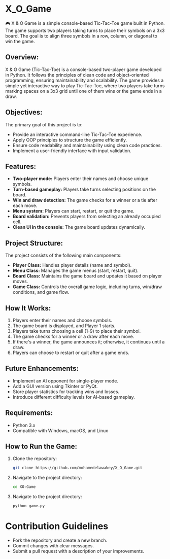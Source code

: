 # X_O_Game
🎮 X & O Game is a simple console-based Tic-Tac-Toe game built in Python. The game supports two players taking turns to place their symbols on a 3x3 board. The goal is to align three symbols in a row, column, or diagonal to win the game.

## Overview:   
X & O Game (Tic-Tac-Toe) is a console-based two-player game developed in Python. It follows the principles of clean code and object-oriented programming, ensuring maintainability and scalability. The game provides a simple yet interactive way to play Tic-Tac-Toe, where two players take turns marking spaces on a 3x3 grid until one of them wins or the game ends in a draw.
   
## Objectives:
The primary goal of this project is to:
- Provide an interactive command-line Tic-Tac-Toe experience.  
- Apply OOP principles to structure the game efficiently.  
- Ensure code readability and maintainability using clean code practices.  
- Implement a user-friendly interface with input validation.  

## Features:
- **Two-player mode:** Players enter their names and choose unique symbols.   
- **Turn-based gameplay:** Players take turns selecting positions on the board.  
- **Win and draw detection:** The game checks for a winner or a tie after each move.  
- **Menu system:** Players can start, restart, or quit the game.   
- **Board validation:** Prevents players from selecting an already occupied cell.    
- **Clean UI in the console:** The game board updates dynamically.    

## Project Structure:
The project consists of the following main components:  
- **Player Class:** Handles player details (name and symbol).  
- **Menu Class:** Manages the game menus (start, restart, quit).  
- **Board Class:** Maintains the game board and updates it based on player moves.  
- **Game Class:** Controls the overall game logic, including turns, win/draw conditions, and game flow.  

## How It Works:
1. Players enter their names and choose symbols.  
2. The game board is displayed, and Player 1 starts.  
3. Players take turns choosing a cell (1-9) to place their symbol.  
4. The game checks for a winner or a draw after each move.  
5. If there's a winner, the game announces it; otherwise, it continues until a draw.  
6. Players can choose to restart or quit after a game ends.  

## Future Enhancements:
- Implement an AI opponent for single-player mode.  
- Add a GUI version using Tkinter or PyQt.  
- Store player statistics for tracking wins and losses.  
- Introduce different difficulty levels for AI-based gameplay.  

## Requirements:
- Python 3.x      
- Compatible with Windows, macOS, and Linux  

## How to Run the Game:
1. Clone the repository:  
   ```bash
   git clone https://github.com/mohamedelawakey/X_O_Game.git
2. Navigate to the project directory:  
   ```bash
   cd XO-Game
3. Navigate to the project directory:  
   ```bash
   python game.py

# Contribution Guidelines
- Fork the repository and create a new branch. 
- Commit changes with clear messages.
- Submit a pull request with a description of your improvements.

